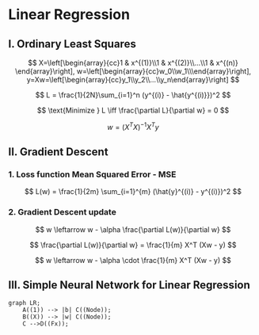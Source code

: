 # Linear Regression

## I. Ordinary Least Squares

$$
X=\left[\begin{array}{cc}1 & x^{(1)}\\1 & x^{(2)}\\...\\1 & x^{(n)}
\end{array}\right],
w=\left[\begin{array}{cc}w_0\\w_1\\\end{array}\right],
y=Xw=\left[\begin{array}{cc}y_1\\y_2\\...\\y_n\end{array}\right]
$$

$$
L = \frac{1}{2N}\sum_{i=1}^n (y^{(i)} - \hat{y^{(i)}})^2
$$

$$
\text{Minimize } L \iff \frac{\partial L}{\partial w} = 0
$$

$$
w = (X^TX)^{-1}X^Ty
$$

## II. Gradient Descent

### 1. Loss function Mean Squared Error - MSE

$$
L(w) = \frac{1}{2m} \sum_{i=1}^{m} (\hat{y}^{(i)} - y^{(i)})^2
$$

### 2. Gradient Descent update

$$
w \leftarrow w - \alpha \frac{\partial L(w)}{\partial w}
$$

$$
\frac{\partial L(w)}{\partial w} = \frac{1}{m} X^T (Xw - y)
$$

$$
w \leftarrow w - \alpha \cdot \frac{1}{m} X^T (Xw - y)
$$

## III. Simple Neural Network for Linear Regression

```mermaid
graph LR;
    A((1)) --> |b| C((Node));
    B((X)) --> |w| C((Node));
    C -->D((Fx));
```
